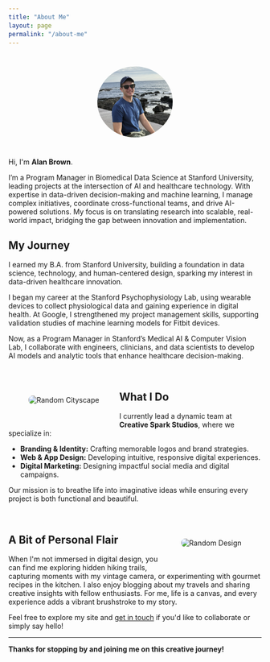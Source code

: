 ```yaml
---
title: "About Me" 
layout: page
permalink: "/about-me"
---
```


<img src="/assets/images/alan_b_casual.jpg" alt="Profile Picture" style="width:150px; border-radius:50%; display:block; margin:40px auto;"/>

Hi, I'm **Alan Brown**.

I’m a Program Manager in Biomedical Data Science at Stanford University, leading projects at the intersection of AI and healthcare technology. With expertise in data-driven decision-making and machine learning, I manage complex initiatives, coordinate cross-functional teams, and drive AI-powered solutions. My focus is on translating research into scalable, real-world impact, bridging the gap between innovation and implementation.

## My Journey

I earned my B.A. from Stanford University, building a foundation in data science, technology, and human-centered design, sparking my interest in data-driven healthcare innovation.

I began my career at the Stanford Psychophysiology Lab, using wearable devices to collect physiological data and gaining experience in digital health. At Google, I strengthened my project management skills, supporting validation studies of machine learning models for Fitbit devices.

Now, as a Program Manager in Stanford’s Medical AI & Computer Vision Lab, I collaborate with engineers, clinicians, and data scientists to develop AI models and analytic tools that enhance healthcare decision-making.

<br style="clear:both;" />
<img src="https://picsum.photos/300/200?random=1" alt="Random Cityscape" style="float:left; margin:40px; max-width:300px; border-radius:8px;"/>

## What I Do

I currently lead a dynamic team at **Creative Spark Studios**, where we specialize in:
- **Branding & Identity:** Crafting memorable logos and brand strategies.
- **Web & App Design:** Developing intuitive, responsive digital experiences.
- **Digital Marketing:** Designing impactful social media and digital campaigns.

Our mission is to breathe life into imaginative ideas while ensuring every project is both functional and beautiful.

<br style="clear:both;" />
<img src="https://picsum.photos/300/200?random=2" alt="Random Design" style="float:right; margin:40px; max-width:300px; border-radius:8px;"/>

## A Bit of Personal Flair

When I'm not immersed in digital design, you can find me exploring hidden hiking trails, capturing moments with my vintage camera, or experimenting with gourmet recipes in the kitchen. I also enjoy blogging about my travels and sharing creative insights with fellow enthusiasts. For me, life is a canvas, and every experience adds a vibrant brushstroke to my story.


Feel free to explore my site and [get in touch](mailto:alan.brown@example.com) if you'd like to collaborate or simply say hello!

---

**Thanks for stopping by and joining me on this creative journey!**
